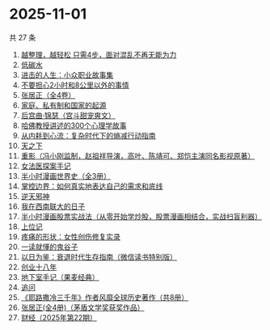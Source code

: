 # 2025-11-01

共 27 条

<!-- BEGIN WEREAD -->
<!-- 最后更新时间 2025-11-01 02:14:06 +0800 -->
1. [越整理，越轻松 只需4步，面对混乱不再无能为力](https://weread.qq.com/web/bookDetail/a8732a00813ab953eg011dd0)
1. [低碳水](https://weread.qq.com/web/bookDetail/16e32c50813aba461g018746)
1. [进击的人生：小众职业故事集](https://weread.qq.com/web/bookDetail/3ec321e0813aba912g0133e6)
1. [不要担心2小时和8公里以外的事情](https://weread.qq.com/web/bookDetail/14132cf0813abaa05g015d6e)
1. [张居正（全4卷）](https://weread.qq.com/web/bookDetail/6ea328d071a224dc6eafbe2)
1. [家庭、私有制和国家的起源](https://weread.qq.com/web/bookDetail/dc2325a0813ab706fg0123e1)
1. [后宫曲·锦瑟（宫斗甜宠爽文）](https://weread.qq.com/web/bookDetail/4a532f10813aba89fg015dcc)
1. [哈佛教授讲述的300个心理学故事](https://weread.qq.com/web/bookDetail/93c32fa054c80593ced4399)
1. [从内耗到心流：复杂时代下的熵减行动指南](https://weread.qq.com/web/bookDetail/65932700813ab7a60g010c78)
1. [天之下](https://weread.qq.com/web/bookDetail/4de326a0721770aa4de95f4)
1. [重影（冯小刚监制，赵祖祥导演，高叶、陈靖可、郑恺主演同名影视原著）](https://weread.qq.com/web/bookDetail/ae532ca0813ab9c72g012041)
1. [女法医探案手记](https://weread.qq.com/web/bookDetail/33832d30813aba89eg012b59)
1. [半小时漫画世界史（全3册）](https://weread.qq.com/web/bookDetail/a6932860813aba9b4g014188)
1. [掌控边界：如何真实地表达自己的需求和底线](https://weread.qq.com/web/bookDetail/fd232780813ab916cg0159d8)
1. [逆天邪神](https://weread.qq.com/web/bookDetail/08632a005892980860a4192)
1. [我在西南联大的日子](https://weread.qq.com/web/bookDetail/75732a50813ab7be6g0121ac)
1. [半小时漫画股票实战法（从零开始学炒股，股票漫画相结合，实战扫盲利器）](https://weread.qq.com/web/bookDetail/d7c32f9071d7b82ed7c9b52)
1. [上位记](https://weread.qq.com/web/bookDetail/49532f00813aba929g0184ea)
1. [疼痛的形状：女性创伤修复实录](https://weread.qq.com/web/bookDetail/17c32790813aba136g0195b7)
1. [一读就懂的鬼谷子](https://weread.qq.com/web/bookDetail/22c32540813ab8bf2g012457)
1. [以日为鉴：衰退时代生存指南（微信读书特别版）](https://weread.qq.com/web/bookDetail/77d32440813aba4e2g01644a)
1. [创业十八年](https://weread.qq.com/web/bookDetail/e3f32b80813aba3c7g0167aa)
1. [地下室手记（果麦经典）](https://weread.qq.com/web/bookDetail/a623278071e0b2e0a622468)
1. [追问](https://weread.qq.com/web/bookDetail/e7b322705d0e04e7b85e068)
1. [《耶路撒冷三千年》作者风靡全球历史著作（共8册）](https://weread.qq.com/web/bookDetail/49d3212071bd71b949d2719)
1. [张居正(全4册)（茅盾文学奖获奖作品）](https://weread.qq.com/web/bookDetail/c2532650585e33c2597b31c)
1. [财经（2025年第22期）](https://weread.qq.com/web/bookDetail/7ed32020813aba9ecg0197db)
<!-- END WEREAD -->